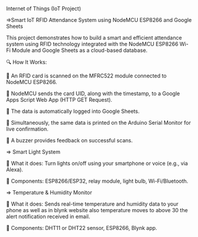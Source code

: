 Internet of Things (IoT Project)

=>Smart IoT RFID Attendance System using NodeMCU ESP8266 and Google Sheets

This project demonstrates how to build a smart and efficient attendance system using RFID technology integrated with the NodeMCU ESP8266 Wi-Fi Module and Google Sheets as a cloud-based database.

🔍 How It Works:

 An RFID card is scanned on the MFRC522 module connected to NodeMCU ESP8266.

 NodeMCU sends the card UID, along with the timestamp, to a Google Apps Script Web App (HTTP GET Request).

 The data is automatically logged into Google Sheets.

 Simultaneously, the same data is printed on the Arduino Serial Monitor for live confirmation.

 A buzzer provides feedback on successful scans.


=> Smart Light System

 What it does: Turn lights on/off using your smartphone or voice (e.g., via Alexa).

 Components: ESP8266/ESP32, relay module, light bulb, Wi-Fi/Bluetooth.



=> Temperature & Humidity Monitor

 What it does: Sends real-time temperature and humidity data to your phone as well as in blynk website also temperature moves to above 30 the alert notification received in email.

 Components: DHT11 or DHT22 sensor, ESP8266, Blynk app.
